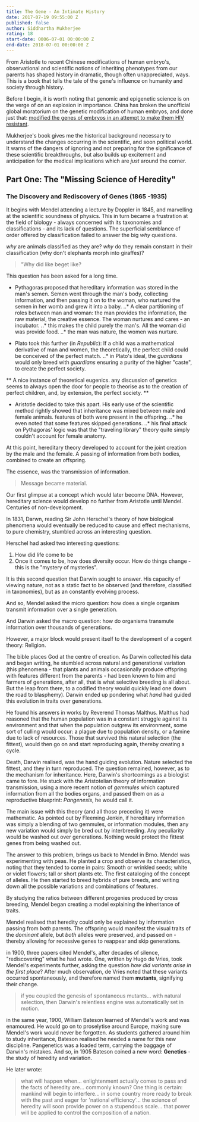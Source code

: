 ```yaml
---
title: The Gene - An Intimate History
date: 2017-07-19 09:55:00 Z
published: false
author: Siddhartha Mukherjee
rating: 18
start-date: 0006-07-01 00:00:00 Z
end-date: 2018-07-01 00:00:00 Z
---
```


From Aristotle to recent Chinese modifications of human embryo's, observational and scientific notions of inheriting phenotypes from our parents has shaped history in dramatic, though often unappreciated, ways. This is a book that tells the tale of the gene's influence on humanity and society through history.

Before I begin, it is worth noting that genomic and epigenetic science is on the verge of on an explosion in importance. China has broken the unofficial global moratorium on the genetic modification of human embryos, and done just that: [modified the genes of embryos in an attempt to make them HIV resistant](https://www.theverge.com/2016/4/11/11405626/human-gene-editing-embryos-china-hiv-resistance). 

Mukherjee's book gives me the historical background necessary to understand the changes occurring in the scientific, and soon political world. It warns of the dangers of ignoring and not preparing for the significance of these scientific breakthroughs, but also builds up excitement and anticipation for the medical implications which are *just* around the corner.

## Part One: The "Missing Science of Heredity"
### The Discovery and Rediscovery of Genes (1865 -1935)

It begins with Mendel attending a lecture by Doppler in 1845, and marvelling at the scientific soundness of physics. This in turn became a frustration at the field of biology - always concerned with its taxonomies and classifications - and its lack of questions. The superficial semblance of order offered by classification failed to answer the big *why* questions.

*why* are animals classified as they are? *why* do they remain constant in their classification (why don't elephants morph into giraffes)?

> "Why did like beget like?

This question has been asked for a long time.
* Pythagoras proposed that hereditary information was stored in the man's semen. Semen went through the man's body, collecting information, and then passing it on to the woman, who nurtured the semen in her womb and grew it into a baby.
..* A clear partitioning of roles between man and woman: the man provides the information, the raw material, the creative essence. The woman nurtures and cares - an incubator.
..* this makes the child purely the man's. All the woman did was provide food. 
..* the man was nature, the women was nurture.

* Plato took this further (in *Republic*): If a child was a mathematical derivative of man and women, the theoretically, the perfect child could be conceived of the perfect match.
..* in Plato's ideal, the *guardians* would only breed with *guardians* ensuring a purity of the higher "caste", to create the perfect society.

** A nice instance of theoretical eugenics. any discussion of genetics seems to always open the door for people to theorise as to the creation of perfect children, and, by extension, the perfect society. **

* Aristotle decided to take this apart. His early use of the scientific method rightly showed that inheritance was mixed between male and female animals. features of both were present in the offspring.
..* he even noted that some features skipped generations.
..* his final attack on Pythagoras' logic was that the "traveling library" theory quite simply couldn't account for female anatomy.

At this point, hereditary theory developed to account for the joint creation by the male and the female. A passing of information from both bodies, combined to create an offspring.

The essence, was the transmission of information.

> Message became material.

Our first glimpse at a concept which would later become DNA. However, hereditary science would develop no further from Aristotle until Mendel. Centuries of non-development.

In 1831, Darwn, reading Sir John Herschel's theory of how biological phenomena would eventually be reduced to cause and effect mechanisms, to pure chemistry, stumbled across an interesting question.

Herschel had asked two interesting questions:
1. How did life come to be
2. Once it comes to be, how does diversity occur. How do things change - this is the "mystery of mysteries".

It is this second question that Darwin sought to answer. His capacity of viewing nature, not as a static fact to be observed (and therefore, classified in taxonomies), but as an constantly evolving process.

And so, Mendel asked the micro question: how does a single organism transmit information over a single generation. 

And Darwin asked the macro question: how do organisms transmute information over thousands of generations.

However, a major block would present itself to the development of a cogent theory: Religion.

The bible places God at the centre of creation. As Darwin collected his data and began writing, he stumbled across natural and generational variation (this phenomena - that plants and animals occasionally produce offspring with features different from the parents - had been known to him and farmers of generations, after all, that is what selective breeding is all about. But the leap from there, to a codified theory would quickly lead one down the road to blasphemy). Darwin ended up pondering what *hand* had guided this evolution in traits over generations.

He found his answers in works by Reverend Thomas Malthus. Malthus had reasoned that the human population was in a constant struggle against its environment and that when the population outgrew its environment, some sort of culling would occur: a plague due to population density, or a famine due to lack of resources. Those that survived this natural selection (the fittest), would then go on and start reproducing again, thereby creating a cycle.

Death, Darwin realised, was the hand guiding evolution. Nature selected the fittest, and they in turn reproduced. The question remained, however, as to the mechanism for inheritance. Here, Darwin's shortcomings as a biologist came to fore. He stuck with the Aristotelian theory of information transmission, using a more recent notion of *gemmules* which captured information from all the bodies organs, and passed them on as a reproductive blueprint: *Pangenesis*, he would call it.

The main issue with this theory (and all those preceding it) were mathematic. As pointed out by Fleeming Jenkin, if hereditary information was simply a blending of two gemmules, or information modules, then any new variation would simply be bred out by interbreeding. Any peculiarity would be washed out over generations. Nothing would protect the fittest genes from being washed out.

The answer to this problem, brings us back to Mendel in Brno. Mendel was experimenting with peas. He planted a crop and observe its characteristics, noting that they tended to come in pairs: Smooth or wrinkled seeds; white or violet flowers; tall or short plants etc. The first cataloging of the concept of alleles. He then started to breed hybrids of pure breeds, and writing down all the possible variations and combinations of features.

By studying the ratios between different progenies produced by cross breeding, Mendel began creating a model explaining the inheritance of traits.

Mendel realised that heredity could only be explained by information passing from *both* parents. The offspring would manifest the visual traits of the *dominant* allele, but *both* alleles were preserved, and passed on - thereby allowing for recessive genes to reappear and skip generations.

in 1900, three papers cited Mendel's, after decades of silence, "rediscovering" what he had wrote. One, written by Hugo de Vries, took Mendel's experiments further, asking the question *how did variants arise in the first place*? After much observation, de Vries noted that these variants occurred spontaneously, and therefore named them **mutants**, signifying their change.

> if you coupled the genesis of spontaneous mutants... with natural selection, then Darwin's relentless engine was automatically set in motion.

in the same year, 1900, William Bateson learned of Mendel's work and was enamoured. He would go on to proselytise around Europe, making sure Mendel's work would never be forgotten. As students gathered around him to study inheritance, Bateson realised he needed a name for this new discipline. Pangenetics was a loaded term, carrying the baggage of Darwin's mistakes. And so, in 1905 Bateson coined a new word: **Genetics** - the study of heredity and variation.

He later wrote:
> what will happen when... enlightenment actually comes to pass and the facts of heredity are... commonly known? One thing is certain: mankind will begin to interfere... in some country more ready to break with the past and eager for 'national efficiency'... the science of heredity will soon provide power on a stupendous scale... that power will be applied to control the composition of a nation.